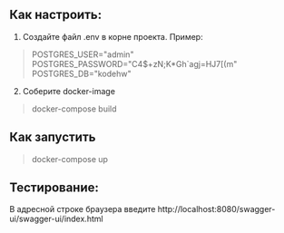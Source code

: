## Как настроить:

1. Создайте файл .env в корне проекта. Пример:

> POSTGRES_USER="admin"
> POSTGRES_PASSWORD="C4$+zN;K*Gh`agj=HJ7[(m"
> POSTGRES_DB="kodehw"


2. Соберите docker-image
> docker-compose build

## Как запустить

> docker-compose up


## Тестирование:
В адресной строке браузера введите http://localhost:8080/swagger-ui/swagger-ui/index.html
